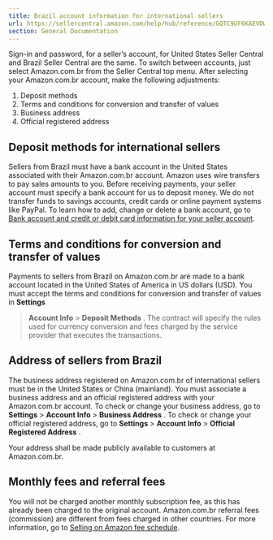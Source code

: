 ```yaml
---
title: Brazil account information for international sellers
url: https://sellercentral.amazon.com/help/hub/reference/GQTC9UF6KAEVDWK9
section: General Documentation
---
```


Sign-in and password, for a seller’s account, for United States Seller Central
and Brazil Seller Central are the same. To switch between accounts, just
select Amazon.com.br from the Seller Central top menu. After selecting your
Amazon.com.br account, make the following adjustments:

  

  1. Deposit methods
  2. Terms and conditions for conversion and transfer of values
  3. Business address
  4. Official registered address

## Deposit methods for international sellers

Sellers from Brazil must have a bank account in the United States associated
with their Amazon.com.br account. Amazon uses wire transfers to pay sales
amounts to you. Before receiving payments, your seller account must specify a
bank account for us to deposit money. We do not transfer funds to savings
accounts, credit cards or online payment systems like PayPal. To learn how to
add, change or delete a bank account, go to [Bank account and credit or debit
card information for your seller account](/gp/help/G19791).

## Terms and conditions for conversion and transfer of values

Payments to sellers from Brazil on Amazon.com.br are made to a bank account
located in the United States of America in US dollars (USD). You must accept
the terms and conditions for conversion and transfer of values in **Settings**
> **Account Info** > **Deposit Methods** . The contract will specify the rules
used for currency conversion and fees charged by the service provider that
executes the transactions.

## Address of sellers from Brazil

The business address registered on Amazon.com.br of international sellers must
be in the United States or China (mainland). You must associate a business
address and an official registered address with your Amazon.com.br account. To
check or change your business address, go to **Settings** > **Account Info** >
**Business Address** . To check or change your official registered address, go
to **Settings** > **Account Info** > **Official Registered Address** .

Your address shall be made publicly available to customers at Amazon.com.br.

## Monthly fees and referral fees

You will not be charged another monthly subscription fee, as this has already
been charged to the original account. Amazon.com.br referral fees (commission)
are different from fees charged in other countries. For more information, go
to [Selling on Amazon fee schedule](gp/help/G200336920).

